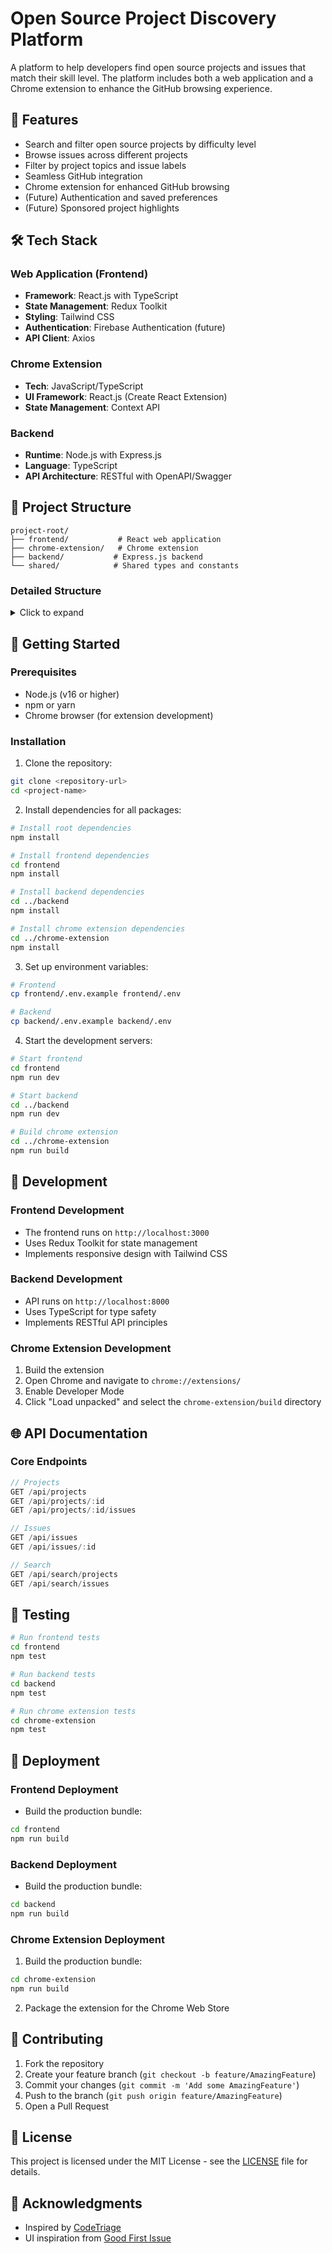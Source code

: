 # Open Source Project Discovery Platform

A platform to help developers find open source projects and issues that match their skill level. The platform includes both a web application and a Chrome extension to enhance the GitHub browsing experience.

## 🚀 Features

- Search and filter open source projects by difficulty level
- Browse issues across different projects
- Filter by project topics and issue labels
- Seamless GitHub integration
- Chrome extension for enhanced GitHub browsing
- (Future) Authentication and saved preferences
- (Future) Sponsored project highlights

## 🛠️ Tech Stack

### Web Application (Frontend)
- **Framework**: React.js with TypeScript
- **State Management**: Redux Toolkit
- **Styling**: Tailwind CSS
- **Authentication**: Firebase Authentication (future)
- **API Client**: Axios

### Chrome Extension
- **Tech**: JavaScript/TypeScript
- **UI Framework**: React.js (Create React Extension)
- **State Management**: Context API

### Backend
- **Runtime**: Node.js with Express.js
- **Language**: TypeScript
- **API Architecture**: RESTful with OpenAPI/Swagger

## 📁 Project Structure

```
project-root/
├── frontend/           # React web application
├── chrome-extension/   # Chrome extension
├── backend/           # Express.js backend
└── shared/            # Shared types and constants
```

### Detailed Structure

<details>
<summary>Click to expand</summary>

```
project-root/
├── frontend/
│   ├── src/
│   │   ├── components/      # Reusable UI components
│   │   ├── features/        # Redux slices and features
│   │   ├── services/        # API integration
│   │   ├── hooks/          # Custom React hooks
│   │   └── utils/          # Utility functions
│
├── chrome-extension/
│   ├── src/
│   │   ├── content/        # Content scripts
│   │   ├── popup/         # Extension popup
│   │   └── background/    # Background scripts
│
└── backend/
    ├── src/
    │   ├── controllers/    # Route controllers
    │   ├── services/       # Business logic
    │   ├── routes/        # API routes
    │   └── middleware/    # Custom middleware
```
</details>

## 🚦 Getting Started

### Prerequisites
- Node.js (v16 or higher)
- npm or yarn
- Chrome browser (for extension development)

### Installation

1. Clone the repository:
```bash
git clone <repository-url>
cd <project-name>
```

2. Install dependencies for all packages:
```bash
# Install root dependencies
npm install

# Install frontend dependencies
cd frontend
npm install

# Install backend dependencies
cd ../backend
npm install

# Install chrome extension dependencies
cd ../chrome-extension
npm install
```

3. Set up environment variables:
```bash
# Frontend
cp frontend/.env.example frontend/.env

# Backend
cp backend/.env.example backend/.env
```

4. Start the development servers:
```bash
# Start frontend
cd frontend
npm run dev

# Start backend
cd ../backend
npm run dev

# Build chrome extension
cd ../chrome-extension
npm run build
```

## 🔧 Development

### Frontend Development
- The frontend runs on `http://localhost:3000`
- Uses Redux Toolkit for state management
- Implements responsive design with Tailwind CSS

### Backend Development
- API runs on `http://localhost:8000`
- Uses TypeScript for type safety
- Implements RESTful API principles

### Chrome Extension Development
1. Build the extension
2. Open Chrome and navigate to `chrome://extensions/`
3. Enable Developer Mode
4. Click "Load unpacked" and select the `chrome-extension/build` directory

## 🌐 API Documentation

### Core Endpoints

```typescript
// Projects
GET /api/projects
GET /api/projects/:id
GET /api/projects/:id/issues

// Issues
GET /api/issues
GET /api/issues/:id

// Search
GET /api/search/projects
GET /api/search/issues
```

## 🧪 Testing

```bash
# Run frontend tests
cd frontend
npm test

# Run backend tests
cd backend
npm test

# Run chrome extension tests
cd chrome-extension
npm test
```

## 🚀 Deployment

### Frontend Deployment
- Build the production bundle:
```bash
cd frontend
npm run build
```

### Backend Deployment
- Build the production bundle:
```bash
cd backend
npm run build
```

### Chrome Extension Deployment
1. Build the production bundle:
```bash
cd chrome-extension
npm run build
```
2. Package the extension for the Chrome Web Store

## 🤝 Contributing

1. Fork the repository
2. Create your feature branch (`git checkout -b feature/AmazingFeature`)
3. Commit your changes (`git commit -m 'Add some AmazingFeature'`)
4. Push to the branch (`git push origin feature/AmazingFeature`)
5. Open a Pull Request

## 📄 License

This project is licensed under the MIT License - see the [LICENSE](LICENSE) file for details.

## 🙏 Acknowledgments

- Inspired by [CodeTriage](https://www.codetriage.com/)
- UI inspiration from [Good First Issue](https://goodfirstissue.dev/)